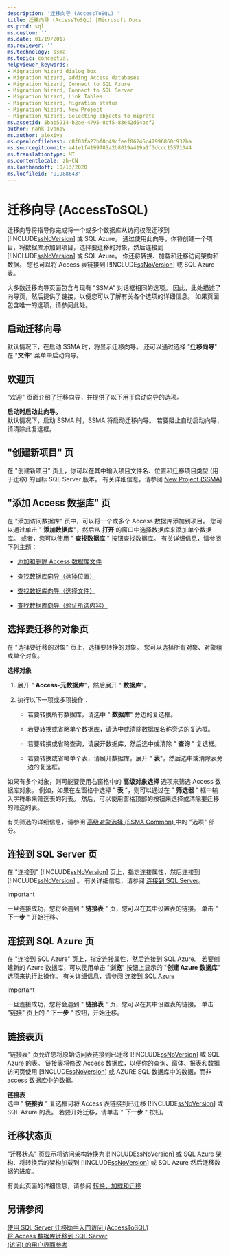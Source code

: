 ```yaml
---
description: '迁移向导 (AccessToSQL) '
title: 迁移向导 (AccessToSQL) |Microsoft Docs
ms.prod: sql
ms.custom: ''
ms.date: 01/19/2017
ms.reviewer: ''
ms.technology: ssma
ms.topic: conceptual
helpviewer_keywords:
- Migration Wizard dialog box
- Migration Wizard, adding Access databases
- Migration Wizard, Connect to SQL Azure
- Migration Wizard, Connect to SQL Server
- Migration Wizard, Link Tables
- Migration Wizard, Migration status
- Migration Wizard, New Project
- Migration Wizard, Selecting objects to migrate
ms.assetid: 5bab5914-b2ae-4795-8cf5-83e42d64bef2
author: nahk-ivanov
ms.author: alexiva
ms.openlocfilehash: c8f03fa27bf8c49cfeef06246c47996860c932ba
ms.sourcegitcommit: a41e1f4199785a2b8019a419a1f3dcdc15571044
ms.translationtype: MT
ms.contentlocale: zh-CN
ms.lasthandoff: 10/13/2020
ms.locfileid: "91988643"
---
```

# <a name="migration-wizard-accesstosql"></a>迁移向导 (AccessToSQL) 
迁移向导将指导你完成将一个或多个数据库从访问权限迁移到 [!INCLUDE[ssNoVersion](../../includes/ssnoversion-md.md)] 或 SQL Azure。 通过使用此向导，你将创建一个项目，将数据库添加到项目，选择要迁移的对象，然后连接到 [!INCLUDE[ssNoVersion](../../includes/ssnoversion-md.md)] 或 SQL Azure。 你还将转换、加载和迁移访问架构和数据。 您也可以将 Access 表链接到 [!INCLUDE[ssNoVersion](../../includes/ssnoversion-md.md)] 或 SQL Azure 表。  
  
大多数迁移向导页面包含与现有 "SSMA" 对话框相同的选项。 因此，此处描述了向导页，然后提供了链接，以便您可以了解有关各个选项的详细信息。 如果页面包含唯一的选项，请参阅此处。  
  
## <a name="starting-the-migration-wizard"></a>启动迁移向导  
默认情况下，在启动 SSMA 时，将显示迁移向导。 还可以通过选择 "**迁移向导**" 在 "**文件**" 菜单中启动向导。  
  
## <a name="welcome-page"></a>欢迎页  
"欢迎" 页面介绍了迁移向导，并提供了以下用于启动向导的选项。  
  
**启动时启动此向导。**  
默认情况下，启动 SSMA 时，SSMA 将启动迁移向导。 若要阻止自动启动向导，请清除此复选框。  
  
## <a name="create-new-project-page"></a>"创建新项目" 页  
在 "创建新项目" 页上，你可以在其中输入项目文件名、位置和迁移项目类型 (用于迁移) 的目标 SQL Server 版本。 有关详细信息，请参阅 [New Project (SSMA) ](./new-project-ssma-accesstosql.md)  
  
## <a name="add-access-databases-page"></a>"添加 Access 数据库" 页  
在 "添加访问数据库" 页中，可以将一个或多个 Access 数据库添加到项目。 您可以通过单击 " **添加数据库**"，然后从 **打开** 的窗口中选择数据库来添加单个数据库。 或者，您可以使用 " **查找数据库** " 按钮查找数据库。 有关详细信息，请参阅下列主题：  
  
-   [添加和删除 Access 数据库文件](adding-and-removing-access-database-files-accesstosql.md)  
  
-   [查找数据库向导（选择位置）](./find-databases-wizard-select-locations-accesstosql.md)  
  
-   [查找数据库向导（选择文件）](./find-databases-wizard-select-files-accesstosql.md)  
  
-   [查找数据库向导（验证所选内容）](./find-databases-wizard-verify-selection-accesstosql.md)  
  
## <a name="select-objects-to-migrate-page"></a>选择要迁移的对象页  
在 "选择要迁移的对象" 页上，选择要转换的对象。 您可以选择所有对象、对象组或单个对象。  
  
**选择对象**  
  
1.  展开 " **Access-元数据库**"，然后展开 " **数据库**"。  
  
2.  执行以下一项或多项操作：  
  
    -   若要转换所有数据库，请选中 " **数据库**" 旁边的复选框。  
  
    -   若要转换或省略单个数据库，请选中或清除数据库名称旁边的复选框。  
  
    -   若要转换或省略查询，请展开数据库，然后选中或清除 " **查询** " 复选框。  
  
    -   若要转换或省略单个表，请展开数据库，展开 " **表**"，然后选中或清除表旁边的复选框。  
  
如果有多个对象，则可能要使用右窗格中的 **高级对象选择** 选项来筛选 Access 数据库对象。 例如，如果在左窗格中选择 " **表** "，则可以通过在 " **筛选器** " 框中输入字符串来筛选表的列表。 然后，可以使用窗格顶部的按钮来选择或清除要迁移的筛选的表。  
  
有关筛选的详细信息，请参阅 [高级对象选择 (SSMA Common) ](../sybase/advanced-object-selection-sybasetosql.md)中的 "选项" 部分。  
  
## <a name="connect-to-sql-server-page"></a>连接到 SQL Server 页  
在 "连接到" [!INCLUDE[ssNoVersion](../../includes/ssnoversion-md.md)] 页上，指定连接属性，然后连接到 [!INCLUDE[ssNoVersion](../../includes/ssnoversion-md.md)] 。 有关详细信息，请参阅 [连接到 SQL Server](connect-to-sql-server-accesstosql.md)。
  
> [!IMPORTANT]  
> 一旦连接成功，您将会遇到 " **链接表** " 页，您可以在其中设置表的链接。 单击 " **下一步** " 开始迁移。  
  
## <a name="connect-to-sql-azure-page"></a>连接到 SQL Azure 页  
在 "连接到 SQL Azure" 页上，指定连接属性，然后连接到 SQL Azure。 若要创建新的 Azure 数据库，可以使用单击 "**浏览**" 按钮上显示的 "**创建 Azure 数据库**" 选项来执行此操作。 有关详细信息，请参阅 [连接到 SQL Azure](connect-to-azure-sql-db-accesstosql.md)  
  
> [!IMPORTANT]  
> 一旦连接成功，您将会遇到 " **链接表** " 页，您可以在其中设置表的链接。 单击 "链接" 页上的 " **下一步** " 按钮，开始迁移。  
  
## <a name="link-tables-page"></a>链接表页  
"链接表" 页允许您将原始访问表链接到已迁移 [!INCLUDE[ssNoVersion](../../includes/ssnoversion-md.md)] 或 SQL Azure 的表。 链接表将修改 Access 数据库，以便你的查询、窗体、报表和数据访问页使用 [!INCLUDE[ssNoVersion](../../includes/ssnoversion-md.md)] 或 AZURE SQL 数据库中的数据，而非 access 数据库中的数据。  
  
**链接表**  
选中 " **链接表** " 复选框可将 Access 表链接到已迁移 [!INCLUDE[ssNoVersion](../../includes/ssnoversion-md.md)] 或 SQL Azure 的表。 若要开始迁移，请单击 " **下一步** " 按钮。  
  
## <a name="migration-status-page"></a>迁移状态页  
"迁移状态" 页显示将访问架构转换为 [!INCLUDE[ssNoVersion](../../includes/ssnoversion-md.md)] 或 SQL Azure 架构、将转换后的架构加载到 [!INCLUDE[ssNoVersion](../../includes/ssnoversion-md.md)] 或 SQL Azure 然后迁移数据的进度。  
  
有关此页面的详细信息，请参阅 [转换、加载和迁移](./convert-load-and-migrate-accesstosql.md)  
  
## <a name="see-also"></a>另请参阅  
[使用 SQL Server 迁移助手入门访问 &#40;AccessToSQL&#41;](../../ssma/access/getting-started-with-sql-server-migration-assistant-for-access-accesstosql.md)  
[将 Access 数据库迁移到 SQL Server](migrating-access-databases-to-sql-server-azure-sql-db-accesstosql.md)  
[ (访问) 的用户界面参考 ](./user-interface-reference-accesstosql.md)  
